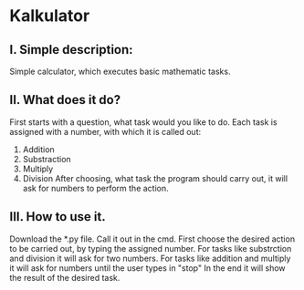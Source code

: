 # Kalkulator

## I. Simple description:

Simple calculator, which executes basic mathematic tasks.

## II. What does it do?

First starts with a question, what task would you like to do. Each task is assigned with a number, with which it is called out:
1. Addition 
2. Substraction
3. Multiply
4. Division
After choosing, what task the program should carry out, it will ask for numbers to perform the action.

## III. How to use it.

Download the *.py file. Call it out in the cmd.
First choose the desired action to be carried out, by typing the assigned number.
For tasks like substrction and division it will ask for two numbers.
For tasks like addition and multiply it will ask for numbers until the user types in "stop"
In the end it will show the result of the desired task.
